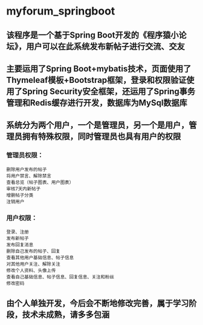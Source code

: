 # myforum_springboot  

## 该程序是一个基于Spring Boot开发的《程序猿小论坛》，用户可以在此系统发布新帖子进行交流、交友  

## 主要运用了Spring Boot+mybatis技术，页面使用了Thymeleaf模板+Bootstrap框架，登录和权限验证使用了Spring Security安全框架，还运用了Spring事务管理和Redis缓存进行开发，数据库为MySql数据库  

## 系统分为两个用户，一个是管理员，另一个是用户，管理员拥有特殊权限，同时管理员也具有用户的权限  

  ### 管理员权限：  
  
    删除用户发布的帖子  
    将用户禁言、解除禁言  
    查看总览（帖子图表、用户图表）  
    审核7天内新帖子  
    增删帖子分类  
    注销用户  
    
  ### 用户权限： 
  
    登录、注册  
    发布新帖子  
    发布回复消息  
    删除自己发布的帖子、回复  
    查看其他用户基础信息、帖子信息  
    对其他用户关注、解除关注  
    修改个人资料、头像上传  
    查看自己基础信息、帖子信息、回复信息、关注和粉丝  
    修改密码  

## 由个人单独开发，今后会不断地修改完善，属于学习阶段，技术未成熟，请多多包涵
